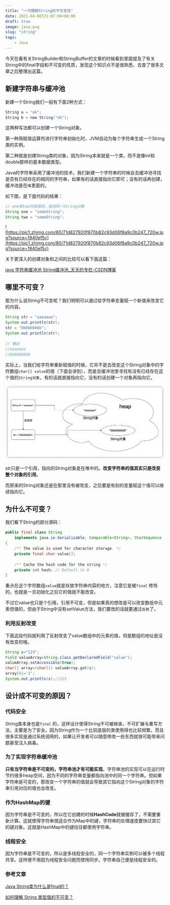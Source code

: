 ```yaml
---
title: "一次理解String的不可变性"
date: 2021-04-06T21:07:00+08:00
draft: true
image: java.png
slug: "string"
tags:
    - Java
--- 
```


今天在看有关StringBuilder和StringBuffer的文章的时候看到里面提及了有关String中的final字段和不可变的性质，发现这个知识点不是很熟悉，去查了很多文章之后整理出这篇。

## 新建字符串与缓冲池

新建一个String我们一般有下面2种方式：

```java
String a = "ok";
String b = new String("ok");
```

这两种写法都可以创建一个String对象。

第一种用赋值运算符进行字符串初始化时，JVM自动为每个字符串生成一个String类的实例。

第二种就是创建String类的对象，因为String本来就是一个类，而不是像int和double那样的基本数据类型。

Java的字符串采用了缓冲池的技术，我们新建一个字符串的时候会去缓冲池寻找是否有已经存在的相同的字符串，如果有的话直接指向它即可；没有的话再创建，缓冲池是在`堆`里面的。

如下图，是下面代码的结果：

```java
// one和two内容相同，指向同一String对象
String one = "someString";
String two = "someString";
```

![https://pic1.zhimg.com/80/71d827920f870b82c93d06f8a9c0b247_720w.jpg?source=1940ef5c](https://pic1.zhimg.com/80/71d827920f870b82c93d06f8a9c0b247_720w.jpg?source=1940ef5c)

关于更深入的创建对象和之间的比较可以看下面这篇：

[java 字符串缓冲池 String缓冲池_天天的专栏-CSDN博客](https://blog.csdn.net/tiantiandjava/article/details/46309163)

## 哪里不可变？

那为什么说String不可变呢？我们明明可以通过给字符串变量赋一个新值来改变它的内容。

```java
String str = "aaaaaaa";
System.out.println(str);
str = "bbbbbbbbb";
System.out.println(str);

// 输出
//aaaaaaa
//bbbbbbbbb
```

实际上，当我们给字符串重新赋值的时候，它并不是去改变这个String对象中的字符数组`char[] value`的值（下面会讲到），而是去缓冲池里寻找有没有已经存在这个值的`String对象`，有的话就直接指向它，没有的话创建一个对象再指向它。

![%E4%B8%80%E6%AC%A1%E7%90%86%E8%A7%A3String%E7%9A%84%E4%B8%8D%E5%8F%AF%E5%8F%98%E6%80%A7%207dd788fbcd57410b913c52ecf7b450c0/Untitled.png](%E4%B8%80%E6%AC%A1%E7%90%86%E8%A7%A3String%E7%9A%84%E4%B8%8D%E5%8F%AF%E5%8F%98%E6%80%A7%207dd788fbcd57410b913c52ecf7b450c0/Untitled.png)

str只是一个引用，指向的String对象是在堆中的。**改变字符串的值其实只是改变整个对象的引用**。

而原来的String对象还是在那里没有被改变，之后要是有别的变量赋这个值可以继续指向它。

## 为什么不可变？

我们看下String的部分源码：

```java
public final class String
    implements java.io.Serializable, Comparable<String>, CharSequence
{
    /** The value is used for character storage. */
    private final char value[];
 
    /** Cache the hash code for the string */
    private int hash; // Default to 0
}
```

重点在这个字符数组`value`就是存放字符串内容的地方，注意它是被`final` 修饰的，也就是一旦初始化之后它的值就不能改变。

不过它value也只是个引用，引用不可变，但是如果真的想改是可以改变数组中元素但值的，但由于String中没有setValue方法，我们要改的话就要通过`反射`了。

### 利用反射改变

下面这段代码就利用了反射改变了value数组中的元素的值，但是数组的地址是没有改变的哦。

```java
String s="123";
Field valueArray=String.class.getDeclaredField("value");
valueArray.setAccessible(true);
char[] array=(char[]) valueArray.get(s);
array[0]='2';
System.out.println(s);//223
```

## 设计成不可变的原因？

### 代码安全

String类本身也是`final` 的，这样设计使得String不可被继承，不可扩展与重写方法，主要是为了安全。因为String作为一个比较底层的类使用得也比较频繁，而且很多实现是通过系统调用的，如果让开发者可以随意修改一些东西就很可能带来问题甚至注入病毒。

### 为了实现字符串缓冲池

**只有当字符串是不可变的，字符串池才有可能实现**。字符串池的实现可以在运行时节约很多heap空间，因为不同的字符串变量都指向池中的同一个字符串。但如果字符串是可变的，那改变一个字符串的值就会导致其它指向这个String对象的字符串引用对应的值也会改变。

### 作为HashMap的键

因为字符串是不可变的，所以在它创建的时候**HashCode**就被缓存了，不需要重新计算。这就使得字符串很适合作为Map中的键，字符串的处理速度要快过其它的键对象。这就是HashMap中的键往往都使用字符串。

### 线程安全

因为字符串是不可变的，所以是多线程安全的，同一个字符串实例可以被多个线程共享。这样便不用因为线程安全问题而使用同步。字符串自己便是线程安全的。

### 参考文章

[Java String类为什么是final的？](https://www.jianshu.com/p/9c7f5daac283)

[如何理解 String 类型值的不可变？](https://www.zhihu.com/question/20618891)